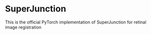 # SuperJunction
This is the official PyTorch implementation of SuperJunction for retinal image registration 
